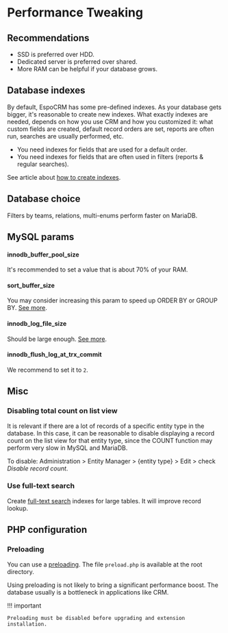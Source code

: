 # Performance Tweaking

## Recommendations

* SSD is preferred over HDD.
* Dedicated server is preferred over shared.
* More RAM can be helpful if your database grows.

## Database indexes

By default, EspoCRM has some pre-defined indexes. As your database gets bigger, it's reasonable to create new indexes. What exactly indexes are needed, depends on how you use CRM and how you customized it: what custom fields are created, default record orders are set, reports are often run, searches are usually performed, etc.

* You need indexes for fields that are used for a default order.
* You need indexes for fields that are often used in filters (reports & regular searches).

See article about [how to create indexes](../development/db-indexes.md).

## Database choice

Filters by teams, relations, multi-enums perform faster on MariaDB.

## MySQL params

#### innodb_buffer_pool_size

It's recommended to set a value that is about 70% of your RAM.

#### sort_buffer_size

You may consider increasing this param to speed up ORDER BY or GROUP BY. [See more](https://dev.mysql.com/doc/refman/8.0/en/server-system-variables.html#sysvar_sort_buffer_size).

#### innodb_log_file_size

Should be large enough. [See more](https://dev.mysql.com/doc/refman/8.0/en/innodb-parameters.html#sysvar_innodb_log_file_size).

#### innodb_flush_log_at_trx_commit

We recommend to set it to `2`.

## Misc

### Disabling total count on list view

It is relevant if there are a lot of records of a specific entity type in the database. In this case, it can be reasonable to disable displaying a record count on the list view for that entity type, since the COUNT function may perform very slow in MySQL and MariaDB.

To disable: Administration > Entity Manager > {entity type} > Edit > check *Disable record count*.

### Use full-text search

Create [full-text search](../user-guide/text-search.md#full-text-search) indexes for large tables. It will improve record lookup.

## PHP configuration

### Preloading

You can use a [preloading](https://www.php.net/manual/en/opcache.preloading.php). The file `preload.php` is available at the root directory.

Using preloading is not likely to bring a significant performance boost. The database usually is a bottleneck in applications like CRM.

!!! important

    Preloading must be disabled before upgrading and extension installation.
